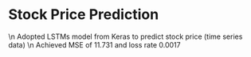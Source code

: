 # Stock Price Prediction

\n Adopted LSTMs model from Keras to predict stock price (time series data)
\n Achieved MSE of 11.731 and loss rate 0.0017
